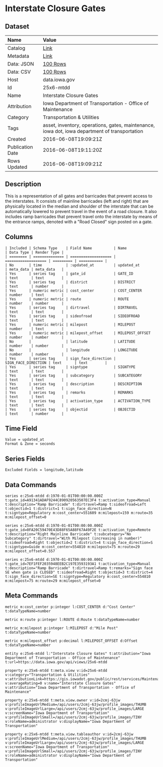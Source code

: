 # Interstate Closure Gates

## Dataset

| Name | Value |
| :--- | :---- |
| Catalog | [Link](https://catalog.data.gov/dataset/interstate-closure-gates) |
| Metadata | [Link](https://data.iowa.gov/api/views/25x6-mtdd) |
| Data: JSON | [100 Rows](https://data.iowa.gov/api/views/25x6-mtdd/rows.json?max_rows=100) |
| Data: CSV | [100 Rows](https://data.iowa.gov/api/views/25x6-mtdd/rows.csv?max_rows=100) |
| Host | data.iowa.gov |
| Id | 25x6-mtdd |
| Name | Interstate Closure Gates |
| Attribution | Iowa Department of Transportation - Office of Maintenance |
| Category | Transportation & Utilities |
| Tags | asset, inventory, operations, gates, maintenance, iowa dot, iowa department of transportation |
| Created | 2016-06-08T19:09:21Z |
| Publication Date | 2016-06-08T19:11:20Z |
| Rows Updated | 2016-06-08T19:09:21Z |

## Description

This is a representation of all gates and barricades that prevent access to the interstates. It consists of mainline barricades (left and right) that are physically located in the median and shoulder of the interstate that can be automatically lowered to prevent travel in the event of a road closure. It also includes ramp barricades that prevent travel onto the interstate by means of the entrance ramps, denoted with a "Road Closed" sign posted on a gate.

## Columns

```ls
| Included | Schema Type    | Field Name          | Name                | Data Type | Render Type |
| ======== | ============== | =================== | =================== | ========= | =========== |
| No       | time           | :updated_at         | updated_at          | meta_data | meta_data   |
| Yes      | series tag     | gate_id             | GATE_ID             | text      | text        |
| Yes      | series tag     | district            | DISTRICT            | text      | number      |
| Yes      | numeric metric | cost_center         | COST_CENTER         | number    | text        |
| Yes      | numeric metric | route               | ROUTE               | number    | number      |
| Yes      | series tag     | dirtravel           | DIRTRAVEL           | text      | text        |
| Yes      | series tag     | sideofroad          | SIDEOFROAD          | text      | text        |
| Yes      | numeric metric | milepost            | MILEPOST            | number    | text        |
| Yes      | numeric metric | milepost_offset     | MILEPOST_OFFSET     | number    | number      |
| No       |                | latitude            | LATITUDE            | number    | number      |
| No       |                | longitude           | LONGITUDE           | number    | number      |
| Yes      | series tag     | sign_face_direction | SIGN_FACE_DIRECTION | text      | text        |
| Yes      | series tag     | signtype            | SIGNTYPE            | text      | text        |
| Yes      | series tag     | subcategory         | SUBCATEGORY         | text      | text        |
| Yes      | series tag     | description         | DESCRIPTION         | text      | text        |
| Yes      | series tag     | remarks             | REMARKS             | text      | text        |
| Yes      | series tag     | activation_type     | ACTIVATION_TYPE     | text      | text        |
| Yes      | series tag     | objectid            | OBJECTID            | text      | number      |
```

## Time Field

```ls
Value = updated_at
Format & Zone = seconds
```

## Series Fields

```ls
Excluded Fields = longitude,latitude
```

## Data Commands

```ls
series e:25x6-mtdd d:1970-01-01T00:00:00.000Z t:gate_id=A91341ADAF9244C890920563507EC3F4 t:activation_type=Manual t:description="Ramp Barricade" t:dirtravel=Ramp t:sideofroad=Left t:objectid=1 t:district=1 t:sign_face_direction=N t:signtype=Regulatory m:cost_center=551609 m:milepost=159 m:route=35 m:milepost_offset=0

series e:25x6-mtdd d:1970-01-01T00:00:00.000Z t:gate_id=0FA20C59470E43D88F65A88F67A49F2E t:activation_type=Remote t:description="Right Mainline Barricade" t:subcategory="No Subcategory" t:dirtravel="With Milepost (increasing in number)" t:sideofroad=Right t:objectid=2 t:district=4 t:sign_face_direction=S t:signtype=Guide m:cost_center=554810 m:milepost=75 m:route=29 m:milepost_offset=0.557

series e:25x6-mtdd d:1970-01-01T00:00:00.000Z t:gate_id=7EF1FEF2035948EEB2C197E3593193A1 t:activation_type=Manual t:description="Ramp Barricade" t:dirtravel=Ramp t:remarks="Sign face SE when gate is CLOSED" t:sideofroad=Right t:objectid=3 t:district=4 t:sign_face_direction=SE t:signtype=Regulatory m:cost_center=554810 m:milepost=75 m:route=29 m:milepost_offset=0
```

## Meta Commands

```ls
metric m:cost_center p:integer l:COST_CENTER d:"Cost Center" t:dataTypeName=number

metric m:route p:integer l:ROUTE d:Route t:dataTypeName=number

metric m:milepost p:integer l:MILEPOST d:"Mile Post" t:dataTypeName=number

metric m:milepost_offset p:decimal l:MILEPOST_OFFSET d:Offset t:dataTypeName=number

entity e:25x6-mtdd l:"Interstate Closure Gates" t:attribution="Iowa Department of Transportation - Office of Maintenance" t:url=https://data.iowa.gov/api/views/25x6-mtdd

property e:25x6-mtdd t:meta.view v:id=25x6-mtdd v:category="Transportation & Utilities" v:attributionLink=https://gis.iowadot.gov/public/rest/services/Maintenance/Closure_Gates/MapServer/0 v:averageRating=0 v:name="Interstate Closure Gates" v:attribution="Iowa Department of Transportation - Office of Maintenance"

property e:25x6-mtdd t:meta.view.owner v:id=2cmj-63jw v:profileImageUrlMedium=/api/users/2cmj-63jw/profile_images/THUMB v:profileImageUrlLarge=/api/users/2cmj-63jw/profile_images/LARGE v:screenName="Iowa Department of Transportation" v:profileImageUrlSmall=/api/users/2cmj-63jw/profile_images/TINY v:roleName=administrator v:displayName="Iowa Department of Transportation"

property e:25x6-mtdd t:meta.view.tableauthor v:id=2cmj-63jw v:profileImageUrlMedium=/api/users/2cmj-63jw/profile_images/THUMB v:profileImageUrlLarge=/api/users/2cmj-63jw/profile_images/LARGE v:screenName="Iowa Department of Transportation" v:profileImageUrlSmall=/api/users/2cmj-63jw/profile_images/TINY v:roleName=administrator v:displayName="Iowa Department of Transportation"
```